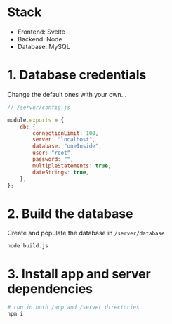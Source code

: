 # Stack

-   Frontend: Svelte
-   Backend: Node
-   Database: MySQL

# 1. Database credentials

Change the default ones with your own...

```js
// /server/config.js

module.exports = {
    db: {
        connectionLimit: 100,
        server: "localhost",
        database: "oneInside",
        user: "root",
        password: "",
        multipleStatements: true,
        dateStrings: true,
    },
};
```

# 2. Build the database

Create and populate the database in `/server/database`

```
node build.js
```

# 3. Install app and server dependencies

```bash
# run in both /app and /server directories
npm i
```

